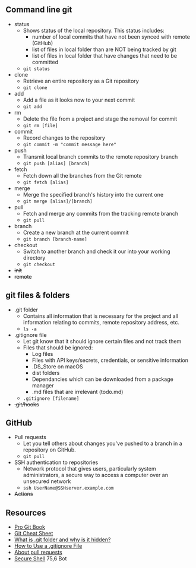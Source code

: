 ## Command line git

- status
  - Shows status of the local repository. This status includes:
    - number of local commits that have not been synced with remote (GitHub)
    - list of files in local folder than are NOT being tracked by git
    - list of files in local folder that have changes that need to be committed
  - `git status`
- clone
  - Retrieve an entire repository as a Git repository
  - `git clone`
- add
  - Add a file as it looks now to your next commit
  - `git add`
- rm
  - Delete the file from a project and stage the removal for commit
  - `git rm [file]`
- commit
  - Record changes to the repository
  - `git commit -m "commit message here"`
- push
  - Transmit local branch commits to the remote repository branch
  - `git push [alias] [branch]`
- fetch
  - Fetch down all the branches from the Git remote
  - `git fetch [alias]`
- merge
  - Merge the specified branch's history into the current one
  - `git merge [alias]/[branch]`
- pull
  - Fetch and merge any commits from the tracking remote branch
  - `git pull`
- branch
  - Create a new branch at the current commit
  - `git branch [branch-name]`
- checkout
  - Switch to another branch and check it our into your working directory
  - `git checkout`
- ~~init~~
- ~~remote~~

## git files & folders

- .git folder
  - Contains all information that is necessary for the project and all information relating to commits, remote repository address, etc.
  - `ls -a`
- .gitignore file
  - Let git know that it should ignore certain files and not track them
  - Files that should be ignored:
    - Log files
    - Files with API keys/secrets, credentials, or sensitive information
    - .DS_Store on macOS
    - dist folders
    - Dependancies which can be downloaded from a package manager
    - .md files that are irrelevant (todo.md)
  - `.gitignore [filename]`
- ~~.git/hooks~~

## GitHub

- Pull requests
  - Let you tell others about changes you've pushed to a branch in a repository on GitHub. 
  - `git pull`
- SSH authentication to repositories
  - Network protocol that gives users, particularly system administrators, a secure way to access a computer over an unsecured network
  - `ssh UserName@SSHserver.example.com`
- ~~Actions~~

## Resources

- [Pro Git Book](https://git-scm.com/book/en/v2)
- [Git Cheat Sheet](https://education.github.com/git-cheat-sheet-education.pdf)
- [What is .git folder and why is it hidden?](https://www.tutorialspoint.com/what-is-git-folder-and-why-is-it-hidden)
- [How to Use a .gitignore File](https://www.pluralsight.com/guides/how-to-use-gitignore-file)
- [About pull requests](https://docs.github.com/en/pull-requests/collaborating-with-pull-requests/proposing-changes-to-your-work-with-pull-requests/about-pull-requests)
- [Secure Shell](https://www.techtarget.com/searchsecurity/definition/Secure-Shell)
                                                                                                                                                                                         75,6          Bot


